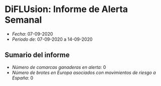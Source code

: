 # DiFLUsion: Informe de Alerta Semanal 

 - *Fecha*: 07-09-2020
 - *Periodo de*: 07-09-2020 a 14-09-2020

## Sumario del informe 
 - *Número de comarcas ganaderas en alerta*: 0
 - *Número de brotes en Europa asociados con movimientos de riesgo a España*: 0